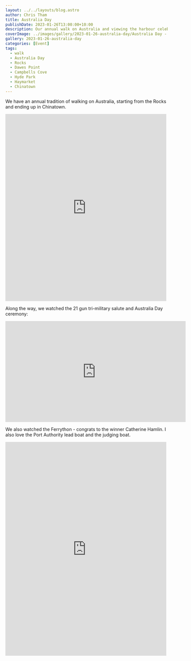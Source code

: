 ```yaml
---
layout: ../../layouts/blog.astro
author: Chris Tham
title: Australia Day
publishDate: 2023-01-26T13:00:00+10:00
description: Our annual walk on Australia and viewing the harbour celebrations
coverImage: ../images/gallery/2023-01-26-australia-day/Australia Day - St James Church (3).jpeg
gallery: 2023-01-26-australia-day
categories: [Event]
tags:
  - walk
  - Australia Day
  - Rocks
  - Dawes Point
  - Campbells Cove
  - Hyde Park
  - Haymarket
  - Chinatown
---
```


We have an annual tradition of walking on Australia, starting from the Rocks and
ending up in Chinatown.

<iframe src="https://www.facebook.com/plugins/post.php?href=https%3A%2F%2Fwww.facebook.com%2Fchris1.tham%2Fposts%2Fpfbid0s4sz4FYr6SH5DWyvUWjSe6hpJENsTCcbMRLiKFexzzNcuyuZdtgzSCeKfVcoHn4bl&show_text=true&width=500" width="500" height="582" style="border:none;overflow:hidden" scrolling="no" frameborder="0" allowfullscreen="true" allow="autoplay; clipboard-write; encrypted-media; picture-in-picture; web-share"></iframe>

Along the way, we watched the 21 gun tri-military salute and Australia Day
ceremony:

<iframe src="https://www.facebook.com/plugins/video.php?height=314&href=https%3A%2F%2Fwww.facebook.com%2Fchris1.tham%2Fvideos%2F1291674908056316%2F&show_text=false&width=560&t=0" width="560" height="314" style="border:none;overflow:hidden" scrolling="no" frameborder="0" allowfullscreen="true" allow="autoplay; clipboard-write; encrypted-media; picture-in-picture; web-share" allowFullScreen="true"></iframe>

We also watched the Ferrython - congrats to the winner Catherine Hamlin. I also
love the Port Authority lead boat and the judging boat.

<iframe src="https://www.facebook.com/plugins/post.php?href=https%3A%2F%2Fwww.facebook.com%2Fchris1.tham%2Fposts%2Fpfbid0uTuQNFKwued2u6RVoyiEqFtcugdqdR6yEBo59dYjaqNe5pNSn7XqgYfasgXtKmHrl&show_text=true&width=500" width="500" height="665" style="border:none;overflow:hidden" scrolling="no" frameborder="0" allowfullscreen="true" allow="autoplay; clipboard-write; encrypted-media; picture-in-picture; web-share"></iframe>
